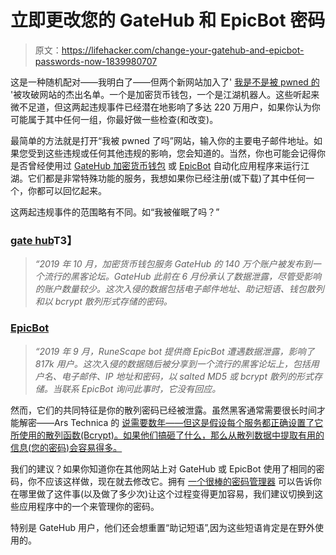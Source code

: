 # 立即更改您的 GateHub 和 EpicBot 密码

> 原文：<https://lifehacker.com/change-your-gatehub-and-epicbot-passwords-now-1839980707>

这是一种随机配对——我明白了——但两个新网站加入了' [我是不是被 pwned 的](https://haveibeenpwned.com/) '被攻破网站的杰出名单。一个是加密货币钱包，一个是江湖机器人。这些听起来微不足道，但这两起违规事件已经潜在地影响了多达 220 万用户，如果你认为你可能属于其中任何一组，你最好做一些检查(和改变)。



最简单的方法就是打开“我被 pwned 了吗”网站，输入你的主要电子邮件地址。如果您受到这些违规或任何其他违规的影响，您会知道的。当然，你也可能会记得你是否曾经使用过 [GateHub 加密货币钱包](https://gatehub.net/) 或 [EpicBot](https://www.epicbot.com/) 自动化应用程序来运行江湖。它们都是非常特殊功能的服务，我想如果你已经注册(或下载)了其中任何一个，你都可以回忆起来。

这两起违规事件的范围略有不同。如“我被催眠了吗？”

### [gate hub](https://haveibeenpwned.com/PwnedWebsites#gatehub)T3】

> *“2019 年 10 月，加密货币钱包服务 GateHub 的 140 万个账户被发布到一个流行的黑客论坛。GateHub 此前在 6 月份承认了数据泄露，尽管受影响的账户数量较少。这次入侵的数据包括电子邮件地址、助记短语、钱包散列和以 bcrypt 散列形式存储的密码。*

### [EpicBot](https://haveibeenpwned.com/PwnedWebsites#EpicBot)

> *“2019 年 9 月，RuneScape bot 提供商 EpicBot 遭遇数据泄露，影响了 817k 用户。这次入侵的数据随后被分享到一个流行的黑客论坛上，包括用户名、电子邮件、IP 地址和密码，以 salted MD5 或 bcrypt 散列的形式存储。当联系 EpicBot 询问此事时，它没有回应。*

然而，它们的共同特征是你的散列密码已经被泄露。虽然黑客通常需要很长时间才能解密——Ars Technica 的 [说需要数年——但这是假设每个服务都正确设置了它所使用的散列函数(Bcrypt)。如果他们搞砸了什么，那么从散列数据中提取有用的信息(您的密码)会容易得多。](https://arstechnica.com/information-technology/2019/11/password-data-dumped-online-for-2-2-million-users-of-currency-and-gaming-sites/)

我们的建议？如果你知道你在其他网站上对 GateHub 或 EpicBot 使用了相同的密码，你不应该这样做，现在就去修改它。拥有 [一个很棒的密码管理器](https://lifehacker.com/the-five-best-password-managers-5529133) 可以告诉你在哪里做了这件事(以及做了多少次)让这个过程变得更加容易，我们建议切换到这些应用程序中的一个来管理你的密码。

特别是 GateHub 用户，他们还会想重置“助记短语”,因为这些短语肯定是在野外使用的。